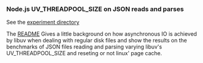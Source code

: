 ### Node.js UV_THREADPOOL_SIZE on JSON reads and parses

See the [experiment directory](./nodejs-json-read-and-parse)

The [README](./nodejs-json-read-and-parse/README.md) Gives a little background on how asynchronous IO is achieved by libuv when dealing with regular disk files and show the results on the benchmarks of JSON files reading and parsing varying libuv's UV_THREADPOOL_SIZE and reseting or not linux' page cache.
